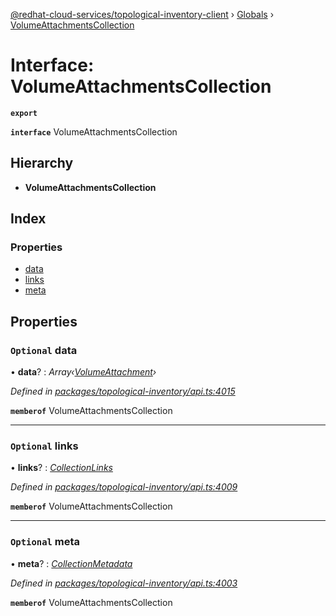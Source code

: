 [@redhat-cloud-services/topological-inventory-client](../README.md) › [Globals](../globals.md) › [VolumeAttachmentsCollection](volumeattachmentscollection.md)

# Interface: VolumeAttachmentsCollection

**`export`** 

**`interface`** VolumeAttachmentsCollection

## Hierarchy

* **VolumeAttachmentsCollection**

## Index

### Properties

* [data](volumeattachmentscollection.md#optional-data)
* [links](volumeattachmentscollection.md#optional-links)
* [meta](volumeattachmentscollection.md#optional-meta)

## Properties

### `Optional` data

• **data**? : *Array‹[VolumeAttachment](volumeattachment.md)›*

*Defined in [packages/topological-inventory/api.ts:4015](https://github.com/leSamo/javascript-clients/blob/master/packages/topological-inventory/api.ts#L4015)*

**`memberof`** VolumeAttachmentsCollection

___

### `Optional` links

• **links**? : *[CollectionLinks](collectionlinks.md)*

*Defined in [packages/topological-inventory/api.ts:4009](https://github.com/leSamo/javascript-clients/blob/master/packages/topological-inventory/api.ts#L4009)*

**`memberof`** VolumeAttachmentsCollection

___

### `Optional` meta

• **meta**? : *[CollectionMetadata](collectionmetadata.md)*

*Defined in [packages/topological-inventory/api.ts:4003](https://github.com/leSamo/javascript-clients/blob/master/packages/topological-inventory/api.ts#L4003)*

**`memberof`** VolumeAttachmentsCollection
